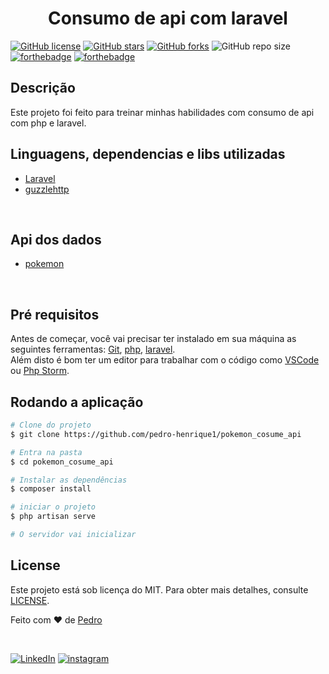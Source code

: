 <h1 align="center">Consumo de api com laravel</h1>


[![GitHub license](https://img.shields.io/github/license/pedro-henrique1/pokemon_cosume_api?style=for-the-badge)](https://github.com/pedro-henrique1/pokemon_cosume_api)
[![GitHub stars](https://img.shields.io/github/stars/pedro-henrique1/pokemon_cosume_api?style=for-the-badge)](https://github.com/pedro-henrique1/pokemon_cosume_api/stargazers)
[![GitHub forks](https://img.shields.io/github/forks/pedro-henrique1/pokemon_cosume_api?style=for-the-badge)](https://github.com/pedro-henrique1/pokemon_cosume_api/network)
![GitHub repo size](https://img.shields.io/github/repo-size/pedro-henrique1/pokemon_cosume_api?style=for-the-badge)
[![forthebadge](https://forthebadge.com/images/badges/open-source.svg)](https://forthebadge.com)
[![forthebadge](https://forthebadge.com/images/badges/not-an-issue.svg)](https://forthebadge.com)




## Descrição

Este projeto foi feito para treinar minhas habilidades com consumo de api com php e laravel. 


## Linguagens, dependencias e libs utilizadas

- [Laravel](https://laravel.com/)
- [guzzlehttp](https://packagist.org/packages/guzzlehttp/guzzle)

&#xa0;

## Api dos dados
- [pokemon](https://pokeapi.co/)

<br>

## Pré requisitos

Antes de começar, você vai precisar ter instalado em sua máquina as seguintes ferramentas:
[Git](https://git-scm.com), [php](https://www.php.net/), [laravel](https://laravel.com/docs/8.x).<br>
Além disto é bom ter um editor para trabalhar com o código como [VSCode](https://code.visualstudio.com/) ou
[Php Storm](https://www.jetbrains.com/phpstorm/).


##  Rodando a aplicação 

```bash
# Clone do projeto
$ git clone https://github.com/pedro-henrique1/pokemon_cosume_api

# Entra na pasta
$ cd pokemon_cosume_api

# Instalar as dependências
$ composer install

# iniciar o projeto
$ php artisan serve

# O servidor vai inicializar
```





## License

Este projeto está sob licença do MIT. Para obter mais detalhes, consulte [LICENSE](LICENSE.md).

Feito com :heart: de <a href="https://github.com/pedro-henrique1" target="_blank">Pedro</a>

&#xa0;

[![LinkedIn](https://img.shields.io/badge/-LINKEDIN-0077B5?style=for-the-badge&logo=linkedin&logoColor=white)](https://www.linkedin.com/in/pedro-henrique-silva-rodrigues-0544ab199/) [![instagram](https://img.shields.io/badge/instagram-%23E4405F.svg?&style=for-the-badge&logo=instagram&logoColor=white)](https://www.instagram.com/pedro_henrique_dev/)
